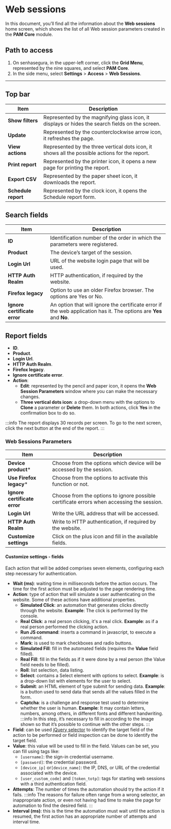 # Web sessions

In this document, you’ll find all the information about the **Web sessions** home screen, which shows the list of all Web session parameters created in the **PAM Core** module.

## Path to access

1. On senhasegura, in the upper-left corner, click the **Grid Menu**, represented by the nine squares, and select **PAM Core**.
2. In the side menu, select **Settings** > **Access** > **Web Sessions**.

---
## Top bar
**Item**|**Description**
|---|---|
**Show filters**|Represented by the magnifying glass icon, it displays or hides the search fields on the screen.
**Update**|Represented by the counterclockwise arrow icon, it refreshes the page.
**View actions**|Represented by the three vertical dots icon, it shows all the possible actions for the report.
**Print report**|Represented by the printer icon, it opens a new page for printing the report.
**Export CSV**|Represented by the paper sheet icon, it downloads the report.
**Schedule report**|Represented by the clock icon, it opens the Schedule report form.

## Search fields
| **Item**| **Description**|
|---|---|
| **ID**| Identification number of the order in which the parameters were registered.|
| **Product**| The device’s target of the session.|
| **Login Url**| URL of the website login page that will be used.|
| **HTTP Auth Realm**| HTTP authentication, if required by the website.|
| **Firefox legacy**| Option to use an older Firefox browser. The options are Yes or No.|
| **Ignore certificate error** | An option that will ignore the certificate error if the web application has it. The options are **Yes** and **No**. |


## Report fields

* **ID**.
* **Product**.
* **Login Url**.
* **HTTP Auth Realm**.
* **Firefox legacy**.
* **Ignore certificate error**.
* **Action**:
    * **Edit**: represented by the pencil and paper icon, it opens the **Web Session Parameters** window where you can make the necessary changes.
    * **Three vertical dots icon**: a drop-down menu with the options to **Clone** a parameter or **Delete** them. In both actions, click **Yes** in the confirmation box to do so.

 :::info
The report displays 30 records per screen. To go to the next screen, click the next button at the end of the report.
:::

### Web Sessions Parameters

**Item**|**Description**
---|---
**Device product***|Choose from the options which device will be accessed by the session.
**Use Firefox legacy***|Choose from the options to activate this function or not.
**Ignore certificate error**|Choose from the options to ignore possible certificate errors when accessing the session.
**Login Url**|Write the URL address that will be accessed.
**HTTP Auth Realm**|Write to HTTP authentication, if required by the website.
**Customize settings**|Click on the plus icon and fill in the available fields. 


#### Customize settings - fields
Each action that will be added comprises seven elements, configuring each step necessary for authentication.

* **Wait (ms)**: waiting time in milliseconds before the action occurs. The time for the first action must be adjusted to the page rendering time.
* **Action**: type of action that will simulate a user authenticating on the website. Some of these actions have additional properties.
    * **Simulated Click**: an automation that generates clicks directly through the website. **Example**: The click is performed by the console.
    * **Real Click**: a real person clicking, it's a real click. **Example**: as if a real person performed the clicking action.
    * **Run JS command**: inserts a command in javascript, to execute a command.
    * **Mark**: is used to mark checkboxes and radio buttons.
    * **Simulated Fill**: fill in the automated fields (requires the **Value** field filled).
    * **Real Fill**: fill in the fields as if it were done by a real person (the Value field needs to be filled).
    * **Roll**: list selection, data listing.
    * **Select**: contains a Select element with options to select. **Example**: is a drop-down list with elements for the user to select.
    * **Submit**: an HTML element of type submit for sending data. **Example**: is a button used to send data that sends all the values ​​filled in the form.
    * **Captcha**: is a challenge and response test used to determine whether the user is human. **Example**: It may contain letters, numbers, among others, in different fonts and different handwriting.
         :::info
        In this step, it’s necessary to fill in according to the image shown so that it’s possible to continue with the other steps.
        :::
* **Field**: can be used [jQuery selector](https://api.jquery.com/category/selectors/)  to identify the target field of the action to be performed or field inspection can be done to identify the target field.
* **Value**: this value will be used to fill in the field. Values ​​can be set, you can fill using tags like:
    * `[username]`: the sign-in credential username.
    * `[password]`: the credential password.
    * `[device_ip]` or`[device_name]`: the IP, DNS, or URL of the credential associated with the device.
    * `[user_custom_code]` and `[token_totp]`: tags for starting web sessions with a third authentication field.
* **Attempts**: The number of times the automation should try the action if it fails.
     :::info
    The reasons for failure often range from a wrong selector, an inappropriate action, or even not having had time to make the page for automation to find the desired field.
    :::
* **Interval (ms)**: this is the time the automation must wait until the action is resumed, the first action has an appropriate number of attempts and interval time.
